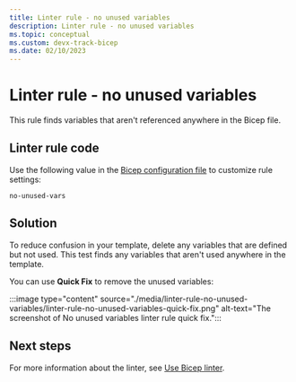 ```yaml
---
title: Linter rule - no unused variables
description: Linter rule - no unused variables
ms.topic: conceptual
ms.custom: devx-track-bicep
ms.date: 02/10/2023
---
```


# Linter rule - no unused variables

This rule finds variables that aren't referenced anywhere in the Bicep file.

## Linter rule code

Use the following value in the [Bicep configuration file](bicep-config-linter.md) to customize rule settings:

`no-unused-vars`

## Solution

To reduce confusion in your template, delete any variables that are defined but not used. This test finds any variables that aren't used anywhere in the template.

You can use **Quick Fix** to remove the unused variables:

:::image type="content" source="./media/linter-rule-no-unused-variables/linter-rule-no-unused-variables-quick-fix.png" alt-text="The screenshot of No unused variables linter rule quick fix.":::

## Next steps

For more information about the linter, see [Use Bicep linter](./linter.md).
